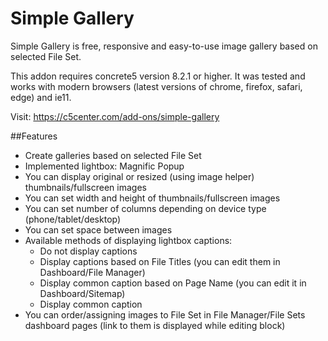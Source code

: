# Simple Gallery

Simple Gallery is free, responsive and easy-to-use image gallery based on selected File Set.

This addon requires concrete5 version 8.2.1 or higher.
It was tested and works with modern browsers (latest versions of chrome, firefox, safari, edge) and ie11.

Visit:
https://c5center.com/add-ons/simple-gallery

##Features

- Create galleries based on selected File Set
- Implemented lightbox: Magnific Popup
- You can display original or resized (using image helper) thumbnails/fullscreen images
- You can set width and height of thumbnails/fullscreen images
- You can set number of columns depending on device type (phone/tablet/desktop)
- You can set space between images
- Available methods of displaying lightbox captions:
  - Do not display captions
  - Display captions based on File Titles (you can edit them in Dashboard/File Manager)
  - Display common caption based on Page Name (you can edit it in Dashboard/Sitemap)
  - Display common caption
- You can order/assigning images to File Set in File Manager/File Sets dashboard pages (link to them is displayed while editing block)